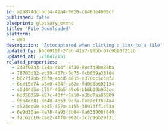 ```yaml
---
id: a2a874dc-bdf4-42a4-9820-cb48de4609cf
published: false
blueprint: glossary_event
title: 'File Downloaded'
platform:
  - web
description: 'Autocaptured when clicking a link to a file'
updated_by: b6c6019f-27db-41a7-98bb-07c9b90f212b
updated_at: 1756412151
related_properties:
  - 240f93a3-1244-414f-8f30-8ecfd8be83ba
  - 78703d32-ec59-437c-9d75-fcb069a38fd4
  - b627f7bb-f6f0-4bcd-b815-e370cc5cc8f2
  - 6ce15d74-a5e0-464f-a82e-fd0d8b602134
  - c5d44d5a-175f-46b5-a9c6-bb6b39b9d3cc
  - 6d056359-a97c-43ff-8a10-a3bd7aa05969
  - 95b4cc41-d640-4b53-9cfa-0ecaef7be4a4
  - c524cc60-ea45-457a-a155-30973ff1c53a
  - 6e9d10ae-4e78-4a93-8b04-fa635908f849
  - f2c62c10-28e2-4ff0-902c-dc7d96b29f31
---
```

